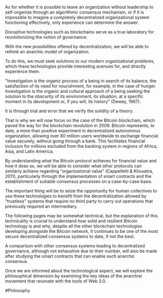 As for whether it is possible to leave an organization without leadership to self-organize through an algorithmic consensus mechanism, or if it is impossible to imagine a completely decentralized organizational system functioning effectively, only experience can determine the answer.

Disruptive technologies such as blockchains serve as a true laboratory for revolutionizing the notion of governance.

With the new possibilities offered by decentralization, we will be able to rethink an anarchic model of organization.

To do this, we must seek solutions to our modern organizational problems, which these technologies provide interesting avenues for, and directly experience them.

"Investigation is the organic process of a being in search of its balance, the satisfaction of its need for nourishment, for example, in the case of hunger. Investigation is the organic and cultural approach of a being seeking the solution to the obscurity of its environment, its situation, at a specific moment in its development or, if you will, its history" (Dewey, 1967).

It is through trial and error that we verify the solidity of a theory.

That is why we will now focus on the case of the Bitcoin blockchain, which paved the way for the blockchain revolution in 2009. Bitcoin represents, to date, a more than positive experiment in decentralized autonomous organization, allowing over 80 million users worldwide to exchange financial value securely, without going through a bank. This facilitates financial inclusion for millions excluded from the banking system in regions of Africa, Asia, and Latin America.

By understanding what the Bitcoin protocol achieves for financial value and how it does so, we will be able to consider what other protocols can similarly achieve regarding "organizational value" (Cappelletti & Khouatra, 2011), particularly through the implementation of smart contracts and the establishment of suitable consensus processes on a case-by-case basis.

The important thing will be to seize the opportunity for human collectives to use these technologies to benefit from the decentralization allowed by "trustless" systems that require no third party to carry out operations that previously required an intermediary.

The following pages may be somewhat technical, but the explanation of this technicality is crucial to understand how solid and resilient Bitcoin technology is and why, despite all the other blockchain technologies developing alongside the Bitcoin network, it continues to be one of the most secure decentralized consensus systems to date, if not the best.

A comparison with other consensus systems leading to decentralized governance, although not exhaustive due to their number, will also be made after studying the smart contracts that can enable such anarchic consensus.

Once we are informed about the technological aspect, we will explore the philosophical dimension by examining the key ideas of the anarchist movement that resonate with the tools of Web 3.0.

#Philosophy